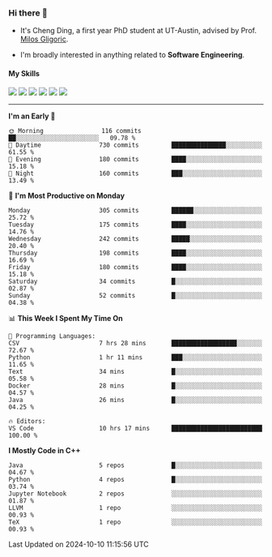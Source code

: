 ### Hi there 👋

* It's Cheng Ding, a first year PhD student at UT-Austin, advised by Prof. [Milos Gligoric](https://users.ece.utexas.edu/~gligoric/).

* I'm broadly interested in anything related to **Software Engineering**.

#### My Skills

![](https://img.shields.io/badge/C++-65318e?logo=cplusplus&logoColor=fff)
![](https://img.shields.io/badge/Python-3e74a2?logo=python&logoColor=fff)
![](https://img.shields.io/badge/C-5654a2?logo=c&logoColor=fff)
![](https://img.shields.io/badge/Go-00aaff?logo=go&logoColor=fff)
![](https://img.shields.io/badge/Docker-0088ff?logo=docker&logoColor=fff)
![](https://img.shields.io/badge/Apache-D22128?logo=apache&logoColor=fff)

---
<!--START_SECTION:waka-->
**I'm an Early 🐤** 

```text
🌞 Morning                116 commits         ██░░░░░░░░░░░░░░░░░░░░░░░   09.78 % 
🌆 Daytime                730 commits         ███████████████░░░░░░░░░░   61.55 % 
🌃 Evening                180 commits         ████░░░░░░░░░░░░░░░░░░░░░   15.18 % 
🌙 Night                  160 commits         ███░░░░░░░░░░░░░░░░░░░░░░   13.49 % 
```
📅 **I'm Most Productive on Monday** 

```text
Monday                   305 commits         ██████░░░░░░░░░░░░░░░░░░░   25.72 % 
Tuesday                  175 commits         ████░░░░░░░░░░░░░░░░░░░░░   14.76 % 
Wednesday                242 commits         █████░░░░░░░░░░░░░░░░░░░░   20.40 % 
Thursday                 198 commits         ████░░░░░░░░░░░░░░░░░░░░░   16.69 % 
Friday                   180 commits         ████░░░░░░░░░░░░░░░░░░░░░   15.18 % 
Saturday                 34 commits          █░░░░░░░░░░░░░░░░░░░░░░░░   02.87 % 
Sunday                   52 commits          █░░░░░░░░░░░░░░░░░░░░░░░░   04.38 % 
```


📊 **This Week I Spent My Time On** 

```text
💬 Programming Languages: 
CSV                      7 hrs 28 mins       ██████████████████░░░░░░░   72.67 % 
Python                   1 hr 11 mins        ███░░░░░░░░░░░░░░░░░░░░░░   11.65 % 
Text                     34 mins             █░░░░░░░░░░░░░░░░░░░░░░░░   05.58 % 
Docker                   28 mins             █░░░░░░░░░░░░░░░░░░░░░░░░   04.57 % 
Java                     26 mins             █░░░░░░░░░░░░░░░░░░░░░░░░   04.25 % 

🔥 Editors: 
VS Code                  10 hrs 17 mins      █████████████████████████   100.00 % 
```

**I Mostly Code in C++** 

```text
Java                     5 repos             █░░░░░░░░░░░░░░░░░░░░░░░░   04.67 % 
Python                   4 repos             █░░░░░░░░░░░░░░░░░░░░░░░░   03.74 % 
Jupyter Notebook         2 repos             ░░░░░░░░░░░░░░░░░░░░░░░░░   01.87 % 
LLVM                     1 repo              ░░░░░░░░░░░░░░░░░░░░░░░░░   00.93 % 
TeX                      1 repo              ░░░░░░░░░░░░░░░░░░░░░░░░░   00.93 % 
```




 Last Updated on 2024-10-10 11:15:56 UTC
<!--END_SECTION:waka-->
